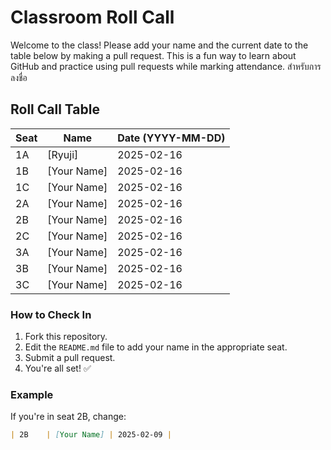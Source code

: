 # Classroom Roll Call

Welcome to the class! Please add your name and the current date to the table below by making a pull request. This is a fun way to learn about GitHub and practice using pull requests while marking attendance. สำหรับการลงชื่อ

## Roll Call Table

| Seat  | Name           | Date (YYYY-MM-DD) |
|-------|----------------|--------------------|
| 1A    | [Ryuji]    | 2025-02-16        |
| 1B    | [Your Name]    | 2025-02-16        |
| 1C    | [Your Name]    | 2025-02-16        |
| 2A    | [Your Name]    | 2025-02-16        |
| 2B    | [Your Name]    | 2025-02-16        |
| 2C    | [Your Name]    | 2025-02-16        |
| 3A    | [Your Name]    | 2025-02-16        |
| 3B    | [Your Name]    | 2025-02-16        |
| 3C    | [Your Name]    | 2025-02-16        |

### How to Check In
1. Fork this repository.
2. Edit the `README.md` file to add your name in the appropriate seat.
3. Submit a pull request.
4. You're all set! ✅

### Example
If you're in seat 2B, change:
```markdown
| 2B    | [Your Name] | 2025-02-09 |
